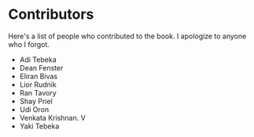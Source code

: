# Contributors

Here's a list of people who contributed to the book. I apologize to anyone who I
forgot.

* Adi Tebeka
* Dean Fenster
* Eliran Bivas
* Lior Rudnik
* Ran Tavory
* Shay Priel
* Udi Oron
* Venkata Krishnan. V
* Yaki Tebeka
